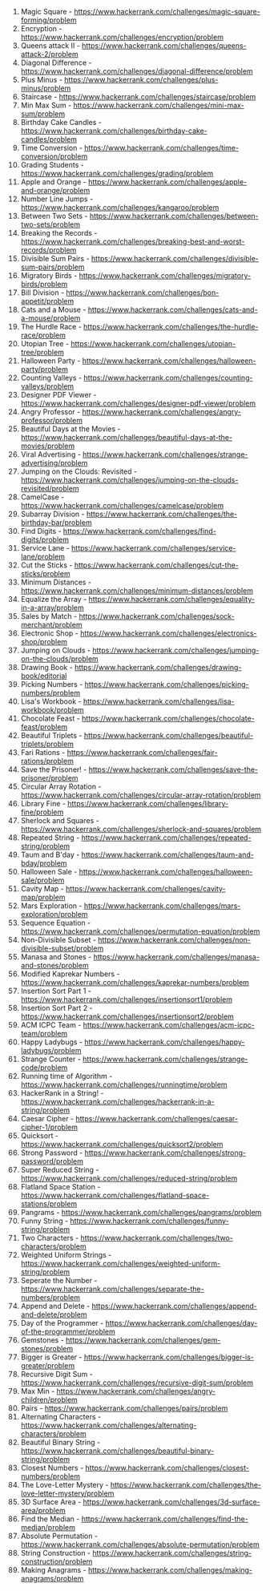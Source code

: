 1) Magic Square - https://www.hackerrank.com/challenges/magic-square-forming/problem  
2) Encryption - https://www.hackerrank.com/challenges/encryption/problem  
3) Queens attack II - https://www.hackerrank.com/challenges/queens-attack-2/problem  
4) Diagonal Difference - https://www.hackerrank.com/challenges/diagonal-difference/problem  
5) Plus Minus - https://www.hackerrank.com/challenges/plus-minus/problem  
6) Staircase - https://www.hackerrank.com/challenges/staircase/problem  
7) Min Max Sum - https://www.hackerrank.com/challenges/mini-max-sum/problem  
8) Birthday Cake Candles - https://www.hackerrank.com/challenges/birthday-cake-candles/problem  
9) Time Conversion - https://www.hackerrank.com/challenges/time-conversion/problem  
10) Grading Students - https://www.hackerrank.com/challenges/grading/problem  
11) Apple and Orange - https://www.hackerrank.com/challenges/apple-and-orange/problem  
12) Number Line Jumps - https://www.hackerrank.com/challenges/kangaroo/problem  
13) Between Two Sets - https://www.hackerrank.com/challenges/between-two-sets/problem  
14) Breaking the Records - https://www.hackerrank.com/challenges/breaking-best-and-worst-records/problem  
15) Divisible Sum Pairs - https://www.hackerrank.com/challenges/divisible-sum-pairs/problem  
16) Migratory Birds - https://www.hackerrank.com/challenges/migratory-birds/problem  
17) Bill Division - https://www.hackerrank.com/challenges/bon-appetit/problem  
18) Cats and a Mouse - https://www.hackerrank.com/challenges/cats-and-a-mouse/problem  
19) The Hurdle Race - https://www.hackerrank.com/challenges/the-hurdle-race/problem  
20) Utopian Tree - https://www.hackerrank.com/challenges/utopian-tree/problem  
21) Halloween Party - https://www.hackerrank.com/challenges/halloween-party/problem  
22) Counting Valleys - https://www.hackerrank.com/challenges/counting-valleys/problem  
23) Designer PDF Viewer - https://www.hackerrank.com/challenges/designer-pdf-viewer/problem  
24) Angry Professor - https://www.hackerrank.com/challenges/angry-professor/problem  
25) Beautiful Days at the Movies - https://www.hackerrank.com/challenges/beautiful-days-at-the-movies/problem  
26) Viral Advertising - https://www.hackerrank.com/challenges/strange-advertising/problem  
27) Jumping on the Clouds: Revisited - https://www.hackerrank.com/challenges/jumping-on-the-clouds-revisited/problem  
28) CamelCase - https://www.hackerrank.com/challenges/camelcase/problem  
29) Subarray Division - https://www.hackerrank.com/challenges/the-birthday-bar/problem  
30) Find Digits - https://www.hackerrank.com/challenges/find-digits/problem  
31) Service Lane - https://www.hackerrank.com/challenges/service-lane/problem  
32) Cut the Sticks - https://www.hackerrank.com/challenges/cut-the-sticks/problem  
33) Minimum Distances - https://www.hackerrank.com/challenges/minimum-distances/problem  
34) Equalize the Array - https://www.hackerrank.com/challenges/equality-in-a-array/problem  
35) Sales by Match - https://www.hackerrank.com/challenges/sock-merchant/problem
36) Electronic Shop - https://www.hackerrank.com/challenges/electronics-shop/problem  
37) Jumping on Clouds - https://www.hackerrank.com/challenges/jumping-on-the-clouds/problem  
38) Drawing Book - https://www.hackerrank.com/challenges/drawing-book/editorial  
39) Picking Numbers - https://www.hackerrank.com/challenges/picking-numbers/problem  
40) Lisa's Workbook - https://www.hackerrank.com/challenges/lisa-workbook/problem  
41) Chocolate Feast - https://www.hackerrank.com/challenges/chocolate-feast/problem  
42) Beautiful Triplets - https://www.hackerrank.com/challenges/beautiful-triplets/problem  
43) Fari Rations - https://www.hackerrank.com/challenges/fair-rations/problem  
44) Save the Prisoner! - https://www.hackerrank.com/challenges/save-the-prisoner/problem  
45) Circular Array Rotation -https://www.hackerrank.com/challenges/circular-array-rotation/problem  
46) Library Fine - https://www.hackerrank.com/challenges/library-fine/problem  
47) Sherlock and Squares - https://www.hackerrank.com/challenges/sherlock-and-squares/problem  
48) Repeated String - https://www.hackerrank.com/challenges/repeated-string/problem  
49) Taum and B'day - https://www.hackerrank.com/challenges/taum-and-bday/problem  
50) Halloween Sale - https://www.hackerrank.com/challenges/halloween-sale/problem  
51) Cavity Map - https://www.hackerrank.com/challenges/cavity-map/problem  
52) Mars Exploration - https://www.hackerrank.com/challenges/mars-exploration/problem  
53) Sequence Equation - https://www.hackerrank.com/challenges/permutation-equation/problem  
54) Non-Divisible Subset - https://www.hackerrank.com/challenges/non-divisible-subset/problem  
55) Manasa and Stones - https://www.hackerrank.com/challenges/manasa-and-stones/problem  
56) Modified Kaprekar Numbers - https://www.hackerrank.com/challenges/kaprekar-numbers/problem  
57) Insertion Sort Part 1 - https://www.hackerrank.com/challenges/insertionsort1/problem  
58) Insertion Sort Part 2 - https://www.hackerrank.com/challenges/insertionsort2/problem  
59) ACM ICPC Team - https://www.hackerrank.com/challenges/acm-icpc-team/problem  
60) Happy Ladybugs - https://www.hackerrank.com/challenges/happy-ladybugs/problem  
61) Strange Counter - https://www.hackerrank.com/challenges/strange-code/problem  
62) Running time of Algorithm - https://www.hackerrank.com/challenges/runningtime/problem  
63) HackerRank in a String! - https://www.hackerrank.com/challenges/hackerrank-in-a-string/problem  
64) Caesar Cipher - https://www.hackerrank.com/challenges/caesar-cipher-1/problem  
65) Quicksort - https://www.hackerrank.com/challenges/quicksort2/problem  
66) Strong Password - https://www.hackerrank.com/challenges/strong-password/problem  
67) Super Reduced String - https://www.hackerrank.com/challenges/reduced-string/problem  
68) Flatland Space Station - https://www.hackerrank.com/challenges/flatland-space-stations/problem  
69) Pangrams - https://www.hackerrank.com/challenges/pangrams/problem  
70) Funny String - https://www.hackerrank.com/challenges/funny-string/problem  
71) Two Characters - https://www.hackerrank.com/challenges/two-characters/problem  
72) Weighted Uniform Strings - https://www.hackerrank.com/challenges/weighted-uniform-string/problem  
73) Seperate the Number - https://www.hackerrank.com/challenges/separate-the-numbers/problem  
74) Append and Delete - https://www.hackerrank.com/challenges/append-and-delete/problem  
75) Day of the Programmer - https://www.hackerrank.com/challenges/day-of-the-programmer/problem  
76) Gemstones - https://www.hackerrank.com/challenges/gem-stones/problem  
77) Bigger is Greater - https://www.hackerrank.com/challenges/bigger-is-greater/problem  
78) Recursive Digit Sum - https://www.hackerrank.com/challenges/recursive-digit-sum/problem  
79) Max Min - https://www.hackerrank.com/challenges/angry-children/problem  
80) Pairs - https://www.hackerrank.com/challenges/pairs/problem  
81) Alternating Characters - https://www.hackerrank.com/challenges/alternating-characters/problem  
82) Beautiful Binary String - https://www.hackerrank.com/challenges/beautiful-binary-string/problem  
83) Closest Numbers - https://www.hackerrank.com/challenges/closest-numbers/problem  
84) The Love-Letter Mystery - https://www.hackerrank.com/challenges/the-love-letter-mystery/problem  
85) 3D Surface Area - https://www.hackerrank.com/challenges/3d-surface-area/problem  
86) Find the Median - https://www.hackerrank.com/challenges/find-the-median/problem  
87) Absolute Permutation - https://www.hackerrank.com/challenges/absolute-permutation/problem  
88) String Construction - https://www.hackerrank.com/challenges/string-construction/problem  
89) Making Anagrams - https://www.hackerrank.com/challenges/making-anagrams/problem